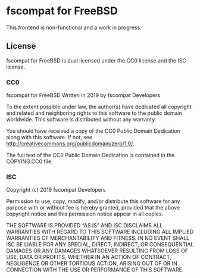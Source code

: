 # fscompat for FreeBSD

This frontend is non-functional and a work in progress.

## License

fscompat for FreeBSD is dual licensed under the CC0 license and the ISC
license.

### CC0

fscompat for FreeBSD
Written in 2019 by fscompat Developers

To the extent possible under law, the author(s) have dedicated all
copyright and related and neighboring rights to this software to the
public domain worldwide. This software is distributed without any
warranty.

You should have received a copy of the CC0 Public Domain Dedication along
with this software. If not, see
<http://creativecommons.org/publicdomain/zero/1.0/>.

The full text of the CC0 Public Domain Dedication is contained in the
COPYING.CC0 file.

### ISC

Copyright (c) 2019 fscompat Developers

Permission to use, copy, modify, and/or distribute this software for any
purpose with or without fee is hereby granted, provided that the above
copyright notice and this permission notice appear in all copies.

THE SOFTWARE IS PROVIDED “AS IS” AND ISC DISCLAIMS ALL WARRANTIES WITH
REGARD TO THIS SOFTWARE INCLUDING ALL IMPLIED WARRANTIES OF
MERCHANTABILITY AND FITNESS. IN NO EVENT SHALL ISC BE LIABLE FOR ANY
SPECIAL, DIRECT, INDIRECT, OR CONSEQUENTIAL DAMAGES OR ANY DAMAGES
WHATSOEVER RESULTING FROM LOSS OF USE, DATA OR PROFITS, WHETHER IN AN
ACTION OF CONTRACT, NEGLIGENCE OR OTHER TORTIOUS ACTION, ARISING OUT OF
OR IN CONNECTION WITH THE USE OR PERFORMANCE OF THIS SOFTWARE.
